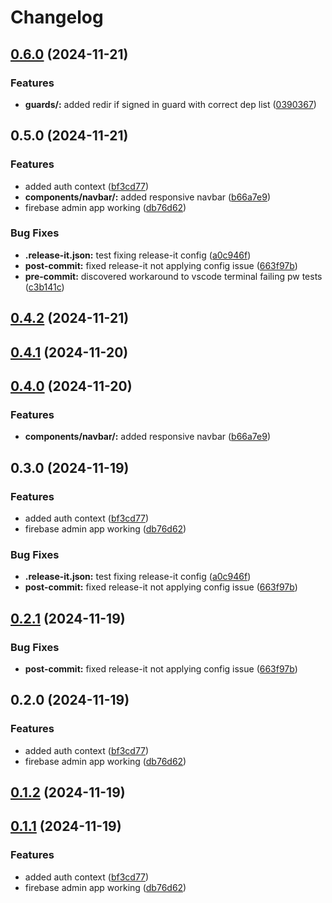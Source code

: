 # Changelog

## [0.6.0](https://github.com/KemingHe/learning-nextjs-firebase-admin/compare/v0.5.0...v0.6.0) (2024-11-21)

### Features

* **guards/:** added redir if signed in guard with correct dep list ([0390367](https://github.com/KemingHe/learning-nextjs-firebase-admin/commit/0390367adbb51a673e376c9c43aa3cfad1f029cf))

## 0.5.0 (2024-11-21)

### Features

* added auth context ([bf3cd77](https://github.com/KemingHe/learning-nextjs-firebase-admin/commit/bf3cd7756fabe65a93047c7b0e276644c4ca1956))
* **components/navbar/:** added responsive navbar ([b66a7e9](https://github.com/KemingHe/learning-nextjs-firebase-admin/commit/b66a7e9c35f777dc164cdd85c435d235d34157e5))
* firebase admin app working ([db76d62](https://github.com/KemingHe/learning-nextjs-firebase-admin/commit/db76d624137293fedc959df966b910a0118bf515))

### Bug Fixes

* **.release-it.json:** test fixing release-it config ([a0c946f](https://github.com/KemingHe/learning-nextjs-firebase-admin/commit/a0c946fd49754ef3c1ebbebe6d9f370bba113a6f))
* **post-commit:** fixed release-it not applying config issue ([663f97b](https://github.com/KemingHe/learning-nextjs-firebase-admin/commit/663f97b63fc2114d6bfc79b6c378345e883e64de))
* **pre-commit:** discovered workaround to vscode terminal failing pw tests ([c3b141c](https://github.com/KemingHe/learning-nextjs-firebase-admin/commit/c3b141c7e13f073ea75dd20b24b5956d0b49d324))

## [0.4.2](https://github.com/KemingHe/learning-nextjs-firebase-admin/compare/v0.4.1...v0.4.2) (2024-11-21)

## [0.4.1](https://github.com/KemingHe/learning-nextjs-firebase-admin/compare/v0.4.0...v0.4.1) (2024-11-20)

## [0.4.0](https://github.com/KemingHe/learning-nextjs-firebase-admin/compare/v0.3.0...v0.4.0) (2024-11-20)

### Features

* **components/navbar/:** added responsive navbar ([b66a7e9](https://github.com/KemingHe/learning-nextjs-firebase-admin/commit/b66a7e9c35f777dc164cdd85c435d235d34157e5))

## 0.3.0 (2024-11-19)

### Features

* added auth context ([bf3cd77](https://github.com/KemingHe/learning-nextjs-firebase-admin/commit/bf3cd7756fabe65a93047c7b0e276644c4ca1956))
* firebase admin app working ([db76d62](https://github.com/KemingHe/learning-nextjs-firebase-admin/commit/db76d624137293fedc959df966b910a0118bf515))

### Bug Fixes

* **.release-it.json:** test fixing release-it config ([a0c946f](https://github.com/KemingHe/learning-nextjs-firebase-admin/commit/a0c946fd49754ef3c1ebbebe6d9f370bba113a6f))
* **post-commit:** fixed release-it not applying config issue ([663f97b](https://github.com/KemingHe/learning-nextjs-firebase-admin/commit/663f97b63fc2114d6bfc79b6c378345e883e64de))

## [0.2.1](https://github.com/KemingHe/learning-nextjs-firebase-admin/compare/v0.2.0...v0.2.1) (2024-11-19)

### Bug Fixes

* **post-commit:** fixed release-it not applying config issue ([663f97b](https://github.com/KemingHe/learning-nextjs-firebase-admin/commit/663f97b63fc2114d6bfc79b6c378345e883e64de))

## 0.2.0 (2024-11-19)

### Features

* added auth context ([bf3cd77](https://github.com/KemingHe/learning-nextjs-firebase-admin/commit/bf3cd7756fabe65a93047c7b0e276644c4ca1956))
* firebase admin app working ([db76d62](https://github.com/KemingHe/learning-nextjs-firebase-admin/commit/db76d624137293fedc959df966b910a0118bf515))

## [0.1.2](https://github.com/KemingHe/learning-nextjs-firebase-admin/compare/0.1.1...v0.1.2) (2024-11-19)
## [0.1.1](https://github.com/KemingHe/learning-nextjs-firebase-admin/compare/bf3cd7756fabe65a93047c7b0e276644c4ca1956...0.1.1) (2024-11-19)

### Features

* added auth context ([bf3cd77](https://github.com/KemingHe/learning-nextjs-firebase-admin/commit/bf3cd7756fabe65a93047c7b0e276644c4ca1956))
* firebase admin app working ([db76d62](https://github.com/KemingHe/learning-nextjs-firebase-admin/commit/db76d624137293fedc959df966b910a0118bf515))

